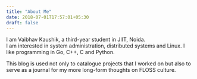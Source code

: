 ```yaml
---
title: "About Me"
date: 2018-07-01T17:57:01+05:30
draft: false
---
```


I am Vaibhav Kaushik, a third-year student in JIIT, Noida.  
I am interested in system administration, distributed systems and Linux. I like programming in Go, C++, C and Python.  

This blog is used not only to catalogue projects that I worked on but also to serve as a journal for my more long-form thoughts on FLOSS culture.

